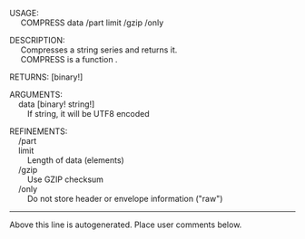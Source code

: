 USAGE:  
&nbsp;&nbsp;&nbsp;&nbsp;&nbsp;COMPRESS&nbsp;data&nbsp;/part&nbsp;limit&nbsp;/gzip&nbsp;/only  
  
DESCRIPTION:  
&nbsp;&nbsp;&nbsp;&nbsp;&nbsp;Compresses&nbsp;a&nbsp;string&nbsp;series&nbsp;and&nbsp;returns&nbsp;it.  
&nbsp;&nbsp;&nbsp;&nbsp;&nbsp;COMPRESS&nbsp;is&nbsp;a&nbsp;function&nbsp;.  
  
RETURNS:&nbsp;[binary!]  
  
ARGUMENTS:  
&nbsp;&nbsp;&nbsp;&nbsp;data&nbsp;[binary!&nbsp;string!]  
&nbsp;&nbsp;&nbsp;&nbsp;&nbsp;&nbsp;&nbsp;&nbsp;If&nbsp;string,&nbsp;it&nbsp;will&nbsp;be&nbsp;UTF8&nbsp;encoded  
  
REFINEMENTS:  
&nbsp;&nbsp;&nbsp;&nbsp;/part  
&nbsp;&nbsp;&nbsp;&nbsp;limit  
&nbsp;&nbsp;&nbsp;&nbsp;&nbsp;&nbsp;&nbsp;&nbsp;Length&nbsp;of&nbsp;data&nbsp;(elements)  
&nbsp;&nbsp;&nbsp;&nbsp;/gzip  
&nbsp;&nbsp;&nbsp;&nbsp;&nbsp;&nbsp;&nbsp;&nbsp;Use&nbsp;GZIP&nbsp;checksum  
&nbsp;&nbsp;&nbsp;&nbsp;/only  
&nbsp;&nbsp;&nbsp;&nbsp;&nbsp;&nbsp;&nbsp;&nbsp;Do&nbsp;not&nbsp;store&nbsp;header&nbsp;or&nbsp;envelope&nbsp;information&nbsp;("raw")  
___
Above this line is autogenerated. Place user comments below.